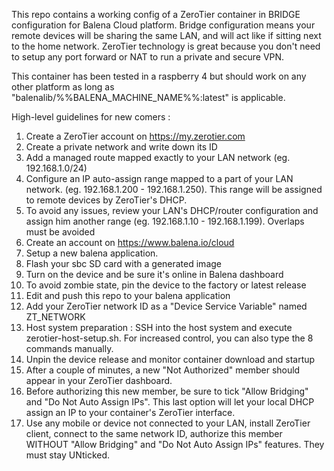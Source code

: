This repo contains a working config of a ZeroTier container in BRIDGE configuration for Balena Cloud platform.
Bridge configuration means your remote devices will be sharing the same LAN, and will act like if sitting next to the home network.
ZeroTier technology is great because you don't need to setup any port forward or NAT to run a private and secure VPN.

This container has been tested in a raspberry 4 but should work on any other platform as long as "balenalib/%%BALENA_MACHINE_NAME%%:latest" is applicable.



High-level guidelines for new comers :

1. Create a ZeroTier account on https://my.zerotier.com
2. Create a private network and write down its ID
3. Add a managed route mapped exactly to your LAN network (eg. 192.168.1.0/24)
4. Configure an IP auto-assign range mapped to a part of your LAN network. (eg. 192.168.1.200 - 192.168.1.250). This range will be assigned to remote devices by ZeroTier's DHCP.
5. To avoid any issues, review your LAN's DHCP/router configuration and assign him another range (eg. 192.168.1.10 - 192.168.1.199). Overlaps must be avoided
6. Create an account on https://www.balena.io/cloud
7. Setup a new balena application.
8. Flash your sbc SD card with a generated image
9. Turn on the device and be sure it's online in Balena dashboard
10. To avoid zombie state, pin the device to the factory or latest release
11. Edit and push this repo to your balena application
12. Add your ZeroTier network ID as a "Device Service Variable" named ZT_NETWORK
13. Host system preparation : SSH into the host system and execute zerotier-host-setup.sh. For increased control, you can also type the 8 commands manually.
14. Unpin the device release and monitor container download and startup
15. After a couple of minutes, a new "Not Authorized" member should appear in your ZeroTier dashboard.
16. Before authorizing this new member, be sure to tick "Allow Bridging" and "Do Not Auto Assign IPs". This last option will let your local DHCP assign an IP to your container's ZeroTier interface.
17. Use any mobile or device not connected to your LAN, install ZeroTier client, connect to the same network ID, authorize this member WITHOUT "Allow Bridging" and "Do Not Auto Assign IPs" features. They must stay UNticked.
